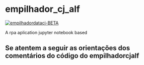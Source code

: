 # empilhador_cj_alf

<a href="https://ibb.co/92Q61Xv"><img src="https://i.ibb.co/92Q61Xv/empilhadordatacj-BETA.png" alt="empilhadordatacj-BETA" border="0"></a>

A rpa aplication jupyter notebook based

## Se atentem a seguir as orientações dos comentários do código do empilhadorcjalf



